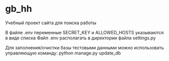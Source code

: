 # gb_hh
Учебный проект сайта для поиска работы


В файле .env переменные SECRET_KEY и ALLOWED_HOSTS указываются в виде списка
Файл .env располагать в директории файла settings.py

Для заполнения/очистки базы тестовыми данными можно использовать управляющую команду:
python manage.py update_db